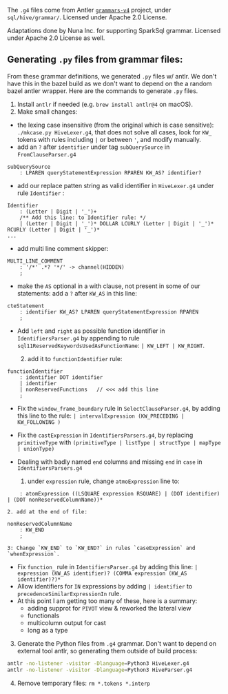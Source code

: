 
The `.g4` files come from Antler [`grammars-v4`](https://github.com/antlr/grammars-v4)
project, under `sql/hive/grammar/`. Licensed under Apache 2.0 License.

Adaptations done by Nuna Inc. for supporting SparkSql grammar.
Licensed under Apache 2.0 License as well.

## Generating `.py` files from grammar files:

From these grammar definitions, we generated `.py` files w/ antlr.
We don't have this in the bazel build as we don't want to
depend on the a random bazel antler wrapper. Here are the commands
to generate `.py` files.

1. Install `antlr` if needed (e.g. `brew install antlr@4` on macOS).
2. Make small changes:

  * the lexing case insensitive (from the original which is case
  sensitive): `./mkcase.py HiveLexer.g4`, that does not solve all cases,
  look for `KW_` tokens with rules including `|` or between `'`, and modify manually.
  * add an `?` after `identifier` under tag `subQuerySource` in `FromClauseParser.g4`
```
subQuerySource
    : LPAREN queryStatementExpression RPAREN KW_AS? identifier?
```
  * add our replace patten string as valid identifier in `HiveLexer.g4` under
rule `Identifier` :
```
Identifier
    : (Letter | Digit | '_')+
    /** Add this line: to Identifier rule: */
    | (Letter | Digit | '_')* DOLLAR LCURLY (Letter | Digit | '_')* RCURLY (Letter | Digit | '_')*
...
```
  * add multi line comment skipper:
```
MULTI_LINE_COMMENT
    : '/*' .*? '*/' -> channel(HIDDEN)
    ;
```
  * make the `AS` optional in a with clause, not present in some of our
statements: add a `?` after `KW_AS` in this line:
```
cteStatement
    : identifier KW_AS? LPAREN queryStatementExpression RPAREN
    ;
```
  * Add `left` and `right` as possible function identifier in
  `IdentifiersParser.g4` by appending to rule
  `sql11ReservedKeywordsUsedAsFunctionName`: `| KW_LEFT | KW_RIGHT`.

    2. add it to `functionIdentifier` rule:
```
functionIdentifier
    : identifier DOT identifier
    | identifier
    | nonReservedFunctions   // <<< add this line
    ;
```
  * Fix the `window_frame_boundary` rule in `SelectClauseParser.g4`, by adding
  this line to the rule: `| intervalExpression (KW_PRECEDING | KW_FOLLOWING )`
  * Fix the `castExpression` in `IdentifiersParsers.g4`, by replacing
  `primitiveType` with `(primitiveType | listType | structType | mapType | unionType)`

  * Dealing with badly named `end` columns and missing `end` in `case` in
  `IdentifiersParsers.g4`

    1. under `expression` rule, change `atmoExpression` line to:
```
    : atomExpression ((LSQUARE expression RSQUARE) | (DOT identifier) | (DOT nonReservedColumnName))*
```
    2. add at the end of file:
```
nonReservedColumnName
    : KW_END
    ;
```
    3: Change `KW_END` to `KW_END?` in rules `caseExpression` and
    `whenExpression`.
  * Fix `function_` rule in `IdentifiersParser.g4` by adding this line:
    `| expression (KW_AS identifier)? (COMMA expression (KW_AS identifier)?)*`
  * Allow identifiers for `IN` expressions by adding `| identifier` to
  `precedenceSimilarExpressionIn` rule.
  * At this point I am getting too many of these, here is a summary:
      * adding supprot for `PIVOT` view & reworked the lateral view
      * functionals
      * multicolumn output for cast
      * long as a type


3. Generate the Python files from `.g4` grammar. Don't want to depend on
external tool antlr, so generating them outside of build process:
```bash
antlr -no-listener -visitor -Dlanguage=Python3 HiveLexer.g4
antlr -no-listener -visitor -Dlanguage=Python3 HiveParser.g4
```
4. Remove temporary files: `rm *.tokens *.interp`
